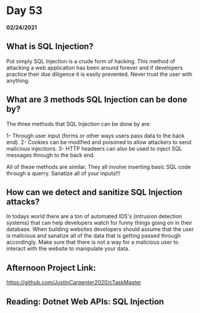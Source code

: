# Day 53
__02/24/2021__

## What is SQL Injection?

Put simply SQL Injection is a crude form of hacking. This method of attacking a web application has been around forever and if developers practice their due diligence it is easily prevented. Never trust the user with anything.


## What are 3 methods SQL Injection can be done by?

The three methods that SQL Injection can be done by are:

1- Through user input (forms or other ways users pass data to the back end).
2- Cookies can be modified and poisoned to allow attackers to send malicious injections.
3- HTTP headeers can also be used to inject SQL messages through to the back end.

All of these methods are similar. They all involve inserting basic SQL code through a querry. Sanatize all of your inputs!!!


## How can we detect and sanitize SQL Injection attacks?

In todays world there are a ton of automated IDS's (intrusion detection systems) that can help developers watch for funny things going on in their database. When building websites developers should assume that the user is malicious and sanatize all of the data that is getting passed through accordingly. Make sure that there is not a way for a malicious user to interact with the website to manipulate your data.


## Afternoon Project Link:

https://github.com/JustinCarpenter2020/cTaskMaster


## Reading: Dotnet Web APIs: SQL Injection